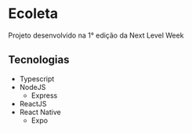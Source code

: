# Ecoleta
Projeto desenvolvido na 1° edição da Next Level Week


## Tecnologias

- Typescript
- NodeJS
  - Express
- ReactJS
- React Native
  - Expo
